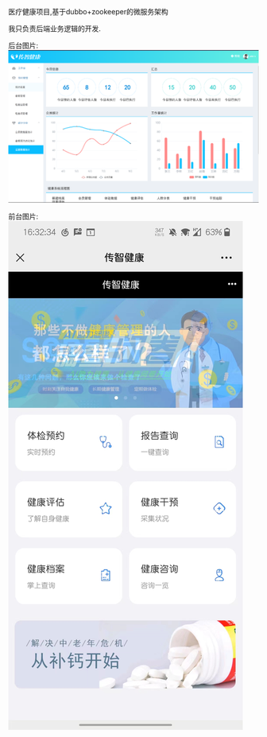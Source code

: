 
医疗健康项目,基于dubbo+zookeeper的微服务架构

我只负责后端业务逻辑的开发.

后台图片:
![输入图片说明](image.png)

前台图片:
![输入图片说明](d139eaa0d4f0dde4f02671c605df765.jpg)